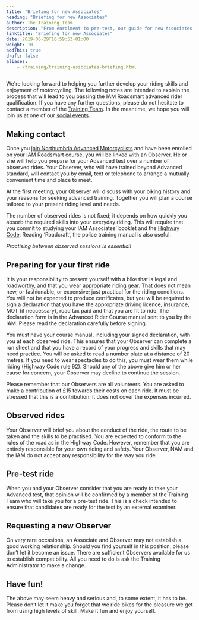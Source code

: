 ```yaml
---
title: "Briefing for new Associates"
heading: "Briefing for new Associates"
author: The Training Team
description: "From enrolment to pre-test, our guide for new Associates explains the process that will lead you to passing the IAM Roadsmart advanced rider test."
linktitle: "Briefing for new Associates"
date: 2019-06-29T16:59:53+01:00
weight: 10
addThis: true
draft: false
aliases:
    - /training/training-associates-briefing.html
---
```


We're looking forward to helping you further develop your riding skills and enjoyment of motorcycling. The following notes are intended to explain the process that will lead to you passing the IAM Roadsmart advanced rider qualification. If you have any further questions, please do not hesitate to contact a member of the [Training Team](/about/team/#training-team "Meet NAM's training team"). In the meantime, we hope you will join us at one of our [social events](/social/ "Go to NAM's social page").

## Making contact
Once you [join Northumbria Advanced Motorcyclists](http://localhost:1313/about/join/ "How to join Northumbria Advanced Motorcyclists") and have been enrolled on your IAM Roadsmart course, you will be linked with an Observer. He or she will help you prepare for your Advanced test over a number of observed rides. Your Observer, who will have trained beyond Advanced standard, will contact you by email, text or telephone to arrange a mutually convenient time and place to meet.

At the first meeting, your Observer will discuss with your biking history and your reasons for seeking advanced training. Together you will plan a course tailored to your present riding level and needs.

The number of observed rides is not fixed; it depends on how quickly you absorb the required skills into your everyday riding. This will require that you commit to studying your IAM Associates’ booklet and the [Highway Code](https://www.gov.uk/guidance/the-highway-code "Go to the UK Government Highway Code guidance page"). Reading ‘Roadcraft’, the police training manual is also useful.

*Practising between observed sessions is essential!*

## Preparing for your first ride
It is your responsibility to present yourself with a bike that is legal and roadworthy, and that you wear appropriate riding gear. That does not mean new, or fashionable, or expensive; just practical for the riding conditions. You will not be expected to produce certificates, but you will be required to sign a declaration that you have the appropriate driving licence, insurance, MOT (if neccessary), road tax paid and that you are fit to ride. The declaration form is in the Advanced Rider Course manual sent to you by the IAM. Please read the declaration carefully before signing.

You must have your course manual, including your signed declaration, with you at each observed ride. This ensures that your Observer can complete a run sheet and that you have a record of your progress and skills that may need practice. You will be asked to read a number plate at a distance of 20 metres. If you need to wear spectacles to do this, you must wear them while riding (Highway Code rule 92). Should any of the above give him or her cause for concern, your Observer may decline to continue the session.

Please remember that our Observers are all volunteers. You are asked to make a contribution of £15 towards their costs on each ride. It must be stressed that this is a contribution: it does not cover the expenses incurred.

## Observed rides
Your Observer will brief you about the conduct of the ride, the route to be taken and the skills to be practised. You are expected to conform to the rules of the road as in the Highway Code. However, remember that you are entirely responsible for your own riding and safety. Your Observer, NAM and the IAM do not accept any responsibility for the way you ride.

## Pre-test ride
When you and your Observer consider that you are ready to take your Advanced test, that opinion will be confirmed by a member of the Training Team who will take you for a pre-test ride. This is a check intended to ensure that candidates are ready for the test by an external examiner.

## Requesting a new Observer
On very rare occasions, an Associate and Observer may not establish a good working relationship. Should you find yourself in this position, please don’t let it become an issue. There are sufficient Observers available for us to establish compatibility. All you need to do is ask the Training Administrator to make a change.

## Have fun!
The above may seem heavy and serious and, to some extent, it has to be. Please don’t let it make you forget that we ride bikes for the pleasure we get from using high levels of skill. Make it fun and enjoy yourself.
